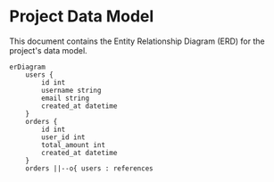# Project Data Model

This document contains the Entity Relationship Diagram (ERD) for the project's data model.

```mermaid
erDiagram
    users {
        id int
        username string
        email string
        created_at datetime
    }
    orders {
        id int
        user_id int
        total_amount int
        created_at datetime
    }
    orders ||--o{ users : references
```
